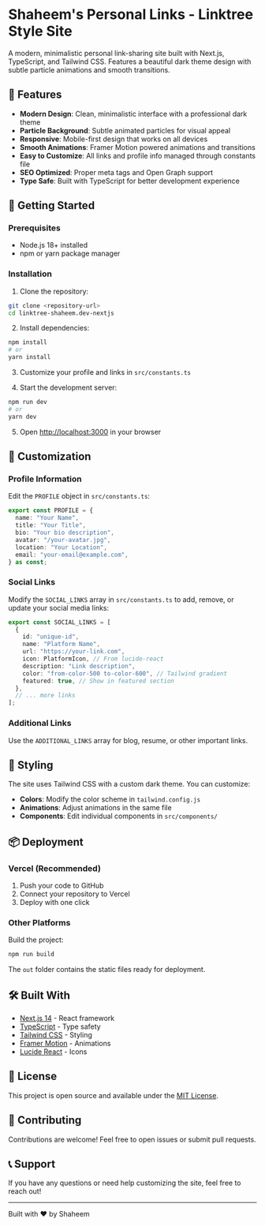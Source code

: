 # Shaheem's Personal Links - Linktree Style Site

A modern, minimalistic personal link-sharing site built with Next.js, TypeScript, and Tailwind CSS. Features a beautiful dark theme design with subtle particle animations and smooth transitions.

## 🌟 Features

- **Modern Design**: Clean, minimalistic interface with a professional dark theme
- **Particle Background**: Subtle animated particles for visual appeal
- **Responsive**: Mobile-first design that works on all devices
- **Smooth Animations**: Framer Motion powered animations and transitions
- **Easy to Customize**: All links and profile info managed through constants file
- **SEO Optimized**: Proper meta tags and Open Graph support
- **Type Safe**: Built with TypeScript for better development experience

## 🚀 Getting Started

### Prerequisites

- Node.js 18+ installed
- npm or yarn package manager

### Installation

1. Clone the repository:

```bash
git clone <repository-url>
cd linktree-shaheem.dev-nextjs
```

2. Install dependencies:

```bash
npm install
# or
yarn install
```

3. Customize your profile and links in `src/constants.ts`

4. Start the development server:

```bash
npm run dev
# or
yarn dev
```

5. Open [http://localhost:3000](http://localhost:3000) in your browser

## 📝 Customization

### Profile Information

Edit the `PROFILE` object in `src/constants.ts`:

```typescript
export const PROFILE = {
  name: "Your Name",
  title: "Your Title",
  bio: "Your bio description",
  avatar: "/your-avatar.jpg",
  location: "Your Location",
  email: "your-email@example.com",
} as const;
```

### Social Links

Modify the `SOCIAL_LINKS` array in `src/constants.ts` to add, remove, or update your social media links:

```typescript
export const SOCIAL_LINKS = [
  {
    id: "unique-id",
    name: "Platform Name",
    url: "https://your-link.com",
    icon: PlatformIcon, // From lucide-react
    description: "Link description",
    color: "from-color-500 to-color-600", // Tailwind gradient
    featured: true, // Show in featured section
  },
  // ... more links
];
```

### Additional Links

Use the `ADDITIONAL_LINKS` array for blog, resume, or other important links.

## 🎨 Styling

The site uses Tailwind CSS with a custom dark theme. You can customize:

- **Colors**: Modify the color scheme in `tailwind.config.js`
- **Animations**: Adjust animations in the same file
- **Components**: Edit individual components in `src/components/`

## 📦 Deployment

### Vercel (Recommended)

1. Push your code to GitHub
2. Connect your repository to Vercel
3. Deploy with one click

### Other Platforms

Build the project:

```bash
npm run build
```

The `out` folder contains the static files ready for deployment.

## 🛠️ Built With

- [Next.js 14](https://nextjs.org/) - React framework
- [TypeScript](https://www.typescriptlang.org/) - Type safety
- [Tailwind CSS](https://tailwindcss.com/) - Styling
- [Framer Motion](https://www.framer.com/motion/) - Animations
- [Lucide React](https://lucide.dev/) - Icons

## 📄 License

This project is open source and available under the [MIT License](LICENSE).

## 🤝 Contributing

Contributions are welcome! Feel free to open issues or submit pull requests.

## 📞 Support

If you have any questions or need help customizing the site, feel free to reach out!

---

Built with ❤️ by Shaheem
